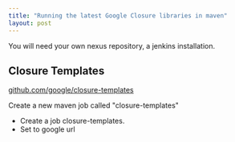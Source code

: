 ```yaml
---
title: "Running the latest Google Closure libraries in maven"
layout: post
---
```


You will need your own nexus repository, a jenkins installation.


## Closure Templates

[github.com/google/closure-templates][1]


Create a new maven job called "closure-templates"

- Create a job closure-templates.
- Set to google url





[1]:https://github.com/google/closure-templates